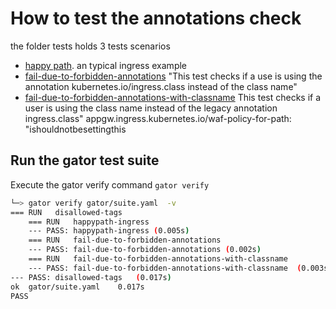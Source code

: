
# How to test the annotations check 
the folder tests holds 3 tests scenarios 
 - [happy path](tests/happypath.yaml). an typical ingress example 
 - [fail-due-to-forbidden-annotations](tests/fail-due-to-forbidden-annotations.yaml)  "This test checks if a use is using the annotation kubernetes.io/ingress.class instead of the class name"
 - [fail-due-to-forbidden-annotations-with-classname](tests/fail-due-to-forbidden-annotations-with-classname.yaml) This test checks if a user is using the class name instead of the legacy annotation ingress.class"
    appgw.ingress.kubernetes.io/waf-policy-for-path: "ishouldnotbesettingthis


## Run the gator test suite
Execute the gator verify command `gator verify`

```bash
└─> gator verify gator/suite.yaml  -v
=== RUN   disallowed-tags
    === RUN   happypath-ingress
    --- PASS: happypath-ingress	(0.005s)
    === RUN   fail-due-to-forbidden-annotations
    --- PASS: fail-due-to-forbidden-annotations	(0.002s)
    === RUN   fail-due-to-forbidden-annotations-with-classname
    --- PASS: fail-due-to-forbidden-annotations-with-classname	(0.003s)
--- PASS: disallowed-tags	(0.017s)
ok	gator/suite.yaml	0.017s
PASS
```